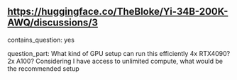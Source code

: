 ## https://huggingface.co/TheBloke/Yi-34B-200K-AWQ/discussions/3

contains_question: yes

question_part: What kind of GPU setup can run this efficiently 4x RTX4090? 2x A100? Considering I have access to unlimited compute, what would be the recommended setup